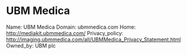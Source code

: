 
# UBM Medica

Name: UBM Medica
Domain: ubmmedica.com
Home: http://mediakit.ubmmedica.com/
Privacy_policy: http://imaging.ubmmedica.com/all/UBMMedica_Privacy_Statement.html
Owned_by: UBM plc
